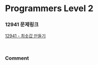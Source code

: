 # Programmers Level 2

### 12941 문제링크

[12941 - 최솟값 만들기](https://school.programmers.co.kr/learn/courses/30/lessons/12941)

<br>

### Comment
